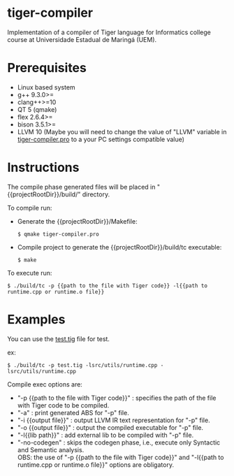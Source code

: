 # tiger-compiler
Implementation of a compiler of Tiger language for Informatics college course at Universidade Estadual de Maringá (UEM).

# Prerequisites
- Linux based system
- g++ 9.3.0>=
- clang++>=10
- QT 5 (qmake)
- flex 2.6.4>=
- bison 3.5.1>=
- LLVM 10 (Maybe you will need to change the value of "LLVM" variable in [tiger-compiler.pro](./tiger-compiler.pro) to a your PC settings compatible value)

# Instructions
The compile phase generated files will be placed in "{{projectRootDir}}/build/" directory.

To compile run:  
- Generate the {{projectRootDir}}/Makefile:
    ```shell
    $ qmake tiger-compiler.pro
    ```
- Compile project to generate the {{projectRootDir}}/build/tc executable:
    ```shell
    $ make
    ```

To execute run:  
```shell
$ ./build/tc -p {{path to the file with Tiger code}} -l{{path to runtime.cpp or runtime.o file}}
```

# Examples
You can use the [test.tig](./test.tig) file for test.

ex:  
```shell
$ ./build/tc -p test.tig -lsrc/utils/runtime.cpp -lsrc/utils/runtime.cpp
```   

Compile exec options are:  
 - "-p {{path to the file with Tiger code}}" : specifies the path of the file with Tiger code to be compiled.
 - "-a" : print generated ABS for "-p" file.
 - "-i {{output file}}" : output LLVM IR text representation for "-p" file.
 - "-o {{output file}}" : output the compiled executable for "-p" file.
 - "-l{{lib path}}" : add external lib to be compiled with "-p" file.
 - "-no-codegen" : skips the codegen phase, i.e., execute only Syntactic and Semantic analysis.  
OBS: the use of "-p {{path to the file with Tiger code}}" and "-l{{path to runtime.cpp or runtime.o file}}" options are obligatory.
